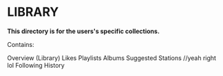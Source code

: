 # LIBRARY

**This directory is for the users's specific collections.**

Contains:

Overview (Library)
Likes
Playlists
Albums
Suggested Stations //yeah right lol
Following
History